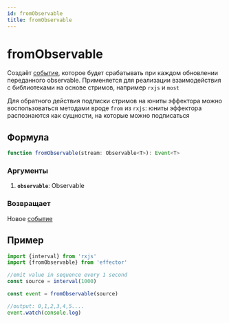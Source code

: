 ```yaml
---
id: fromObservable
title: fromObservable
---
```


# fromObservable

Создаёт [событие](docs/ru/api/effector/Event.md), которое будет срабатывать при каждом обновлении переданного observable. Применяется для реализации взаимодействия с библиотеками на основе стримов, например `rxjs` и `most`

Для обратного действия подписки стримов на юниты эффектора можно воспользоваться методами вроде `from` из `rxjs`: юниты эффектора распознаются как сущности, на которые можно подписаться

## Формула

```ts
function fromObservable(stream: Observable<T>): Event<T>
```

### Аргументы

1. **`observable`**: Observable

### Возвращает

Новое [событие](docs/ru/api/effector/Event.md)

## Пример

```js
import {interval} from 'rxjs'
import {fromObservable} from 'effector'

//emit value in sequence every 1 second
const source = interval(1000)

const event = fromObservable(source)

//output: 0,1,2,3,4,5....
event.watch(console.log)
```
